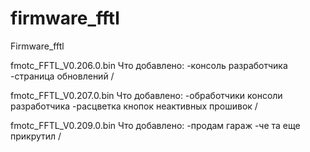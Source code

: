 # firmware_fftl

Firmware_fftl


fmotc_FFTL_V0.206.0.bin
Что добавлено:
-консоль разработчика
-страница обновлений /

fmotc_FFTL_V0.207.0.bin
Что добавлено:
-обработчики консоли разработчика
-расцветка кнопок неактивных прошивок /

fmotc_FFTL_V0.209.0.bin
Что добавлено:
-продам гараж
-че та еще прикрутил /
